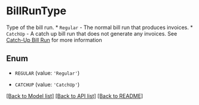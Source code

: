 # BillRunType

Type of the bill run. * `Regular` - The normal bill run that produces invoices. * `CatchUp` - A catch up bill run that does not generate any invoices.  See [Catch-Up Bill Run](https://knowledgecenter.zuora.com/Zuora_Billing/Bill_your_customers/Automate_billing_document_generation/Bill_runs/Z_Catch-Up_Bill_Run) for more information 

## Enum

* `REGULAR` (value: `'Regular'`)

* `CATCHUP` (value: `'CatchUp'`)

[[Back to Model list]](../README.md#documentation-for-models) [[Back to API list]](../README.md#documentation-for-api-endpoints) [[Back to README]](../README.md)


